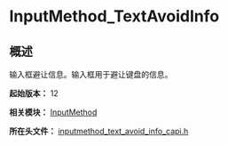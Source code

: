 # InputMethod_TextAvoidInfo
<!--Kit: IME Kit-->
<!--Subsystem: MiscServices-->
<!--Owner: @illybyy-->
<!--Designer: @andeszhang-->
<!--Tester: @murphy1984-->
<!--Adviser: @zhang_yixin13-->

## 概述

输入框避让信息。输入框用于避让键盘的信息。

**起始版本：** 12

**相关模块：** [InputMethod](capi-inputmethod.md)

**所在头文件：** [inputmethod_text_avoid_info_capi.h](capi-inputmethod-text-avoid-info-capi-h.md)

